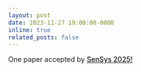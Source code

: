 ```yaml
---
layout: post
date: 2023-11-27 19:00:00-0000
inline: true
related_posts: false
---
```


One paper accepted by <a href="https://sensys.acm.org/2025/" style="font-weight: 500;">SenSys 2025!</a>